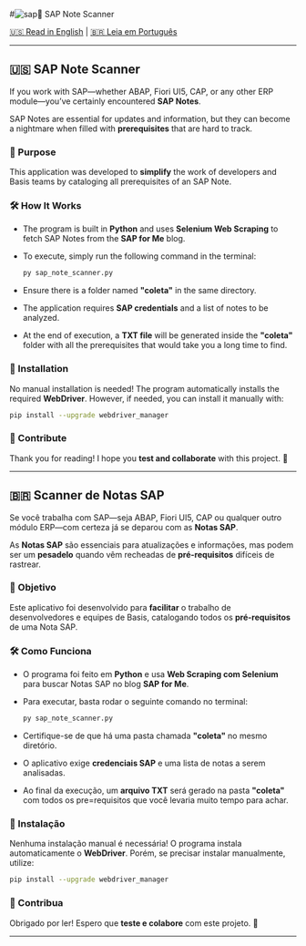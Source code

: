 #![sap](https://github.com/user-attachments/assets/cbbcf75f-0ba2-44c4-85a7-0ccc94a96fee)🌟 SAP Note Scanner  

[🇺🇸 Read in English](#-sap-note-scanner) | [🇧🇷 Leia em Português](#-scanner-de-notas-sap)  

---  

## 🇺🇸 SAP Note Scanner  

If you work with SAP—whether ABAP, Fiori UI5, CAP, or any other ERP module—you’ve certainly encountered **SAP Notes**.  

SAP Notes are essential for updates and information, but they can become a nightmare when filled with **prerequisites** that are hard to track.  

### 🎯 Purpose  

This application was developed to **simplify** the work of developers and Basis teams by cataloging all prerequisites of an SAP Note.  

### 🛠️ How It Works  

- The program is built in **Python** and uses **Selenium Web Scraping** to fetch SAP Notes from the **SAP for Me** blog.  
- To execute, simply run the following command in the terminal:  

  ```sh
  py sap_note_scanner.py
  ```  

- Ensure there is a folder named **"coleta"** in the same directory.  
- The application requires **SAP credentials** and a list of notes to be analyzed.  
- At the end of execution, a **TXT file** will be generated inside the **"coleta"** folder with all the prerequisites that would take you a long time to find.

### 📌 Installation  

No manual installation is needed! The program automatically installs the required **WebDriver**. However, if needed, you can install it manually with:  

```sh
pip install --upgrade webdriver_manager
```  

### 🤝 Contribute  

Thank you for reading! I hope you **test and collaborate** with this project. 🚀  

---

## 🇧🇷 Scanner de Notas SAP  

Se você trabalha com SAP—seja ABAP, Fiori UI5, CAP ou qualquer outro módulo ERP—com certeza já se deparou com as **Notas SAP**.  

As **Notas SAP** são essenciais para atualizações e informações, mas podem ser um **pesadelo** quando vêm recheadas de **pré-requisitos** difíceis de rastrear.  

### 🎯 Objetivo  

Este aplicativo foi desenvolvido para **facilitar** o trabalho de desenvolvedores e equipes de Basis, catalogando todos os **pré-requisitos** de uma Nota SAP.  

### 🛠️ Como Funciona  

- O programa foi feito em **Python** e usa **Web Scraping com Selenium** para buscar Notas SAP no blog **SAP for Me**.  
- Para executar, basta rodar o seguinte comando no terminal:  

  ```sh
  py sap_note_scanner.py
  ```  

- Certifique-se de que há uma pasta chamada **"coleta"** no mesmo diretório.  
- O aplicativo exige **credenciais SAP** e uma lista de notas a serem analisadas.  
- Ao final da execução, um **arquivo TXT** será gerado na pasta **"coleta"** com todos os pre=requisitos que você levaria muito tempo para achar.

### 📌 Instalação  

Nenhuma instalação manual é necessária! O programa instala automaticamente o **WebDriver**. Porém, se precisar instalar manualmente, utilize:  

```sh
pip install --upgrade webdriver_manager
```  

### 🤝 Contribua  

Obrigado por ler! Espero que **teste e colabore** com este projeto. 🚀  

---
